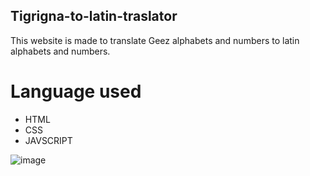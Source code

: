 ## Tigrigna-to-latin-traslator
This website is made to translate Geez alphabets and numbers to latin alphabets and numbers.

# Language used
- HTML
- CSS
- JAVSCRIPT

![image](https://github.com/naibwedi/Tigrigna-to-latin-traslator/assets/30446011/ea609bbf-1024-4aec-8d2c-b395eb6e6e08)
